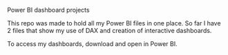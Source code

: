 Power BI dashboard projects

This repo was made to hold all my Power BI files in one place. So far I have 2 files that show my use of DAX and creation of interactive dashboards. 

To access my dashboards, download and open in Power BI.